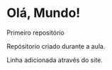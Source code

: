 # Olá, Mundo!
 Primeiro repositório


Repósitorio criado durante a aula.


Linha adicionada através do site.
